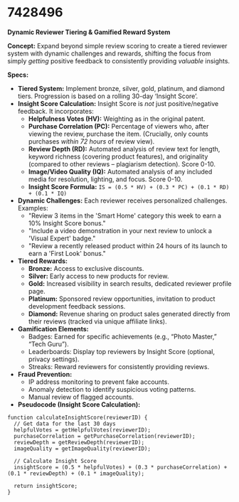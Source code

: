 # 7428496

**Dynamic Reviewer Tiering & Gamified Reward System**

**Concept:** Expand beyond simple review scoring to create a tiered reviewer system with dynamic challenges and rewards, shifting the focus from simply *getting* positive feedback to consistently providing *valuable* insights.

**Specs:**

*   **Tiered System:** Implement bronze, silver, gold, platinum, and diamond tiers. Progression is based on a rolling 30-day ‘Insight Score’.
*   **Insight Score Calculation:**  Insight Score is *not* just positive/negative feedback. It incorporates:
    *   **Helpfulness Votes (HV):**  Weighting as in the original patent.
    *   **Purchase Correlation (PC):** Percentage of viewers who, after viewing the review, purchase the item.  (Crucially, only counts purchases *within 72 hours* of review view).
    *   **Review Depth (RD):**  Automated analysis of review text for length, keyword richness (covering product features), and originality (compared to other reviews – plagiarism detection).  Score 0-10.
    *   **Image/Video Quality (IQ):** Automated analysis of any included media for resolution, lighting, and focus. Score 0-10.
    *   **Insight Score Formula:** `IS = (0.5 * HV) + (0.3 * PC) + (0.1 * RD) + (0.1 * IQ)`
*   **Dynamic Challenges:**  Each reviewer receives personalized challenges.  Examples:
    *   "Review 3 items in the 'Smart Home' category this week to earn a 10% Insight Score bonus."
    *   "Include a video demonstration in your next review to unlock a 'Visual Expert' badge."
    *   "Review a recently released product within 24 hours of its launch to earn a 'First Look' bonus."
*   **Tiered Rewards:**
    *   **Bronze:**  Access to exclusive discounts.
    *   **Silver:**  Early access to new products for review.
    *   **Gold:**  Increased visibility in search results, dedicated reviewer profile page.
    *   **Platinum:**  Sponsored review opportunities, invitation to product development feedback sessions.
    *   **Diamond:**  Revenue sharing on product sales generated directly from their reviews (tracked via unique affiliate links).
*   **Gamification Elements:**
    *   Badges: Earned for specific achievements (e.g., “Photo Master,” “Tech Guru”).
    *   Leaderboards: Display top reviewers by Insight Score (optional, privacy settings).
    *   Streaks: Reward reviewers for consistently providing reviews.
*   **Fraud Prevention:**
    *   IP address monitoring to prevent fake accounts.
    *   Anomaly detection to identify suspicious voting patterns.
    *   Manual review of flagged accounts.
*   **Pseudocode (Insight Score Calculation):**

```
function calculateInsightScore(reviewerID) {
  // Get data for the last 30 days
  helpfulVotes = getHelpfulVotes(reviewerID);
  purchaseCorrelation = getPurchaseCorrelation(reviewerID);
  reviewDepth = getReviewDepth(reviewerID);
  imageQuality = getImageQuality(reviewerID);

  // Calculate Insight Score
  insightScore = (0.5 * helpfulVotes) + (0.3 * purchaseCorrelation) + (0.1 * reviewDepth) + (0.1 * imageQuality);

  return insightScore;
}
```